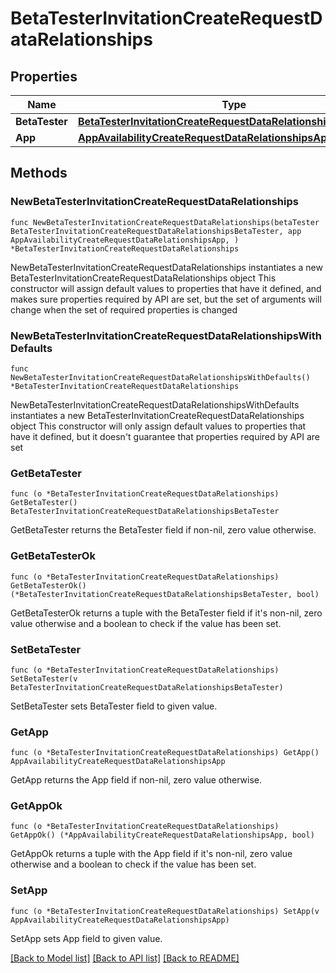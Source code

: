 # BetaTesterInvitationCreateRequestDataRelationships

## Properties

Name | Type | Description | Notes
------------ | ------------- | ------------- | -------------
**BetaTester** | [**BetaTesterInvitationCreateRequestDataRelationshipsBetaTester**](BetaTesterInvitationCreateRequestDataRelationshipsBetaTester.md) |  | 
**App** | [**AppAvailabilityCreateRequestDataRelationshipsApp**](AppAvailabilityCreateRequestDataRelationshipsApp.md) |  | 

## Methods

### NewBetaTesterInvitationCreateRequestDataRelationships

`func NewBetaTesterInvitationCreateRequestDataRelationships(betaTester BetaTesterInvitationCreateRequestDataRelationshipsBetaTester, app AppAvailabilityCreateRequestDataRelationshipsApp, ) *BetaTesterInvitationCreateRequestDataRelationships`

NewBetaTesterInvitationCreateRequestDataRelationships instantiates a new BetaTesterInvitationCreateRequestDataRelationships object
This constructor will assign default values to properties that have it defined,
and makes sure properties required by API are set, but the set of arguments
will change when the set of required properties is changed

### NewBetaTesterInvitationCreateRequestDataRelationshipsWithDefaults

`func NewBetaTesterInvitationCreateRequestDataRelationshipsWithDefaults() *BetaTesterInvitationCreateRequestDataRelationships`

NewBetaTesterInvitationCreateRequestDataRelationshipsWithDefaults instantiates a new BetaTesterInvitationCreateRequestDataRelationships object
This constructor will only assign default values to properties that have it defined,
but it doesn't guarantee that properties required by API are set

### GetBetaTester

`func (o *BetaTesterInvitationCreateRequestDataRelationships) GetBetaTester() BetaTesterInvitationCreateRequestDataRelationshipsBetaTester`

GetBetaTester returns the BetaTester field if non-nil, zero value otherwise.

### GetBetaTesterOk

`func (o *BetaTesterInvitationCreateRequestDataRelationships) GetBetaTesterOk() (*BetaTesterInvitationCreateRequestDataRelationshipsBetaTester, bool)`

GetBetaTesterOk returns a tuple with the BetaTester field if it's non-nil, zero value otherwise
and a boolean to check if the value has been set.

### SetBetaTester

`func (o *BetaTesterInvitationCreateRequestDataRelationships) SetBetaTester(v BetaTesterInvitationCreateRequestDataRelationshipsBetaTester)`

SetBetaTester sets BetaTester field to given value.


### GetApp

`func (o *BetaTesterInvitationCreateRequestDataRelationships) GetApp() AppAvailabilityCreateRequestDataRelationshipsApp`

GetApp returns the App field if non-nil, zero value otherwise.

### GetAppOk

`func (o *BetaTesterInvitationCreateRequestDataRelationships) GetAppOk() (*AppAvailabilityCreateRequestDataRelationshipsApp, bool)`

GetAppOk returns a tuple with the App field if it's non-nil, zero value otherwise
and a boolean to check if the value has been set.

### SetApp

`func (o *BetaTesterInvitationCreateRequestDataRelationships) SetApp(v AppAvailabilityCreateRequestDataRelationshipsApp)`

SetApp sets App field to given value.



[[Back to Model list]](../README.md#documentation-for-models) [[Back to API list]](../README.md#documentation-for-api-endpoints) [[Back to README]](../README.md)


